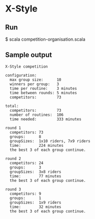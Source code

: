 # X-Style

## Run
$ scala competition-organisation.scala

## Sample output
    X-Style competition

    configuration:
      max group size:      10
      winners per group:   3
      time per routine:    3 minutes
      time between rounds: 5 minutes
      competitors:         73

    total:
      competitors:         73
      number of routines:  106
      time needed:         333 minutes

    round 1
      competitors: 73
      groups:      8
      groupSizes:  1x10 riders, 7x9 riders
      time:        224 minutes
      the best 3 of each group continue.

    round 2
      competitors: 24
      groups:      3
      groupSizes:  3x8 riders
      time:        77 minutes
      the best 3 of each group continue.

    round 3
      competitors: 9
      groups:      1
      groupSizes:  1x9 riders
      time:        32 minutes
      the best 3 of each group continue.
